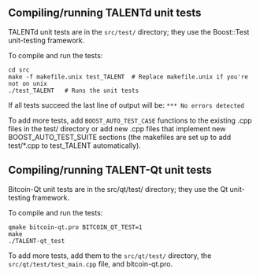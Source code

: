 Compiling/running TALENTd unit tests
------------------------------------

TALENTd unit tests are in the `src/test/` directory; they
use the Boost::Test unit-testing framework.

To compile and run the tests:

	cd src
	make -f makefile.unix test_TALENT  # Replace makefile.unix if you're not on unix
	./test_TALENT   # Runs the unit tests

If all tests succeed the last line of output will be:
`*** No errors detected`

To add more tests, add `BOOST_AUTO_TEST_CASE` functions to the existing
.cpp files in the test/ directory or add new .cpp files that
implement new BOOST_AUTO_TEST_SUITE sections (the makefiles are
set up to add test/*.cpp to test_TALENT automatically).


Compiling/running TALENT-Qt unit tests
---------------------------------------

Bitcoin-Qt unit tests are in the src/qt/test/ directory; they
use the Qt unit-testing framework.

To compile and run the tests:

	qmake bitcoin-qt.pro BITCOIN_QT_TEST=1
	make
	./TALENT-qt_test

To add more tests, add them to the `src/qt/test/` directory,
the `src/qt/test/test_main.cpp` file, and bitcoin-qt.pro.
